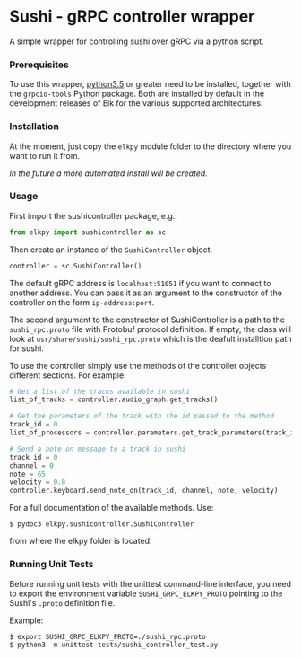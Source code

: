 # Sushi - gRPC controller wrapper #

A simple wrapper for controlling sushi over gRPC via a python script.

### Prerequisites ###

To use this wrapper, [python3.5](https://www.python.org/downloads/) or greater need to be installed, together with the `grpcio-tools` Python package. Both are installed by default in the development releases of Elk for the various supported architectures.

### Installation ###

At the moment, just copy the `elkpy` module folder to the directory where you want to run it from.

_In the future a more automated install will be created._

### Usage ###

First import the sushicontroller package, e.g.:
```python
from elkpy import sushicontroller as sc
```
Then create an instance of the `SushiController` object:
```python
controller = sc.SushiController()
```
The default gRPC address is `localhost:51051` if you want to connect to another address. You can pass it as an argument to the constructor of the controller on the form `ip-address:port`.

The second argument to the constructor of SushiController is a path to the `sushi_rpc.proto` file with Protobuf protocol definition. If empty, the class will look at `usr/share/sushi/sushi_rpc.proto` which is the deafult installtion path for sushi.

To use the controller simply use the methods of the controller objects different sections. For example:
```python
# Get a list of the tracks available in sushi
list_of_tracks = controller.audio_graph.get_tracks()

# Get the parameters of the track with the id passed to the method
track_id = 0
list_of_processors = controller.parameters.get_track_parameters(track_id)

# Send a note on message to a track in sushi
track_id = 0
channel = 0
note = 65
velocity = 0.8
controller.keyboard.send_note_on(track_id, channel, note, velocity)
```

For a full documentation of the available methods. Use:
```console
$ pydoc3 elkpy.sushicontroller.SushiController
```
from where the elkpy folder is located.

### Running Unit Tests ###
Before running unit tests with the unittest command-line interface, you need to export the environment variable `SUSHI_GRPC_ELKPY_PROTO` pointing to the Sushi's `.proto` definition file.

Example:
```
$ export SUSHI_GRPC_ELKPY_PROTO=./sushi_rpc.proto
$ python3 -m unittest tests/sushi_controller_test.py
```
